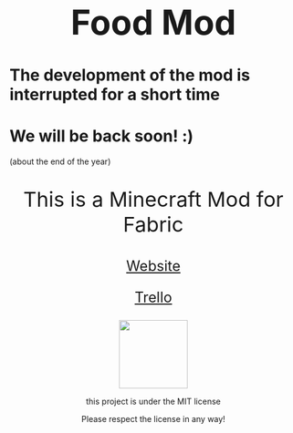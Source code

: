 <h1 style="font-size:60px;"align="center">Food Mod</h1>

<h1>The development of the mod is interrupted for a short time</h1>
<h1> We will be back soon! :) </h1>
<p> (about the end of the year) </p>

<p style="font-size:36px;" align="center">This is a Minecraft Mod for Fabric</p>

<p style="font-size:25px;" align="center"><a href="https://link4real.github.io/food">Website</a></p>

<p style="font-size:25px;" align="center"><a href="https://trello.com/foodmodforfabric">Trello</a></p>

<p align="center"><img valign="middle" src="https://i.imgur.com/zmgIrhN.png" width="120px"></p>

<p align="center">this project is under the MIT license</p>
<p align="center">Please respect the license in any way!</p>
